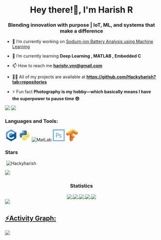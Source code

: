 <h1 align="center">Hey there!👋, I'm Harish R</h1>
<h3 align="center">Blending innovation with purpose | IoT, ML, and systems that make a difference</h3>

- 🔭 I’m currently working on [Sodium-ion Battery Analysis using Machine Learning](https://github.com/Hackyharish/Analysis-of-Sodium-ion-Battery-using-ML?tab=readme-ov-file#-future-work)
- 🌱 I’m currently learning **Deep Learning , MATLAB , Embedded C**

- 📫 How to reach me **harishr.vnr@gmail.com**
- 👨‍💻 All of my projects are available at **https://github.com/Hackyharish?tab=repositories**
- ⚡ Fun fact **Photography is my hobby—which basically means I have the superpower to pause time 😎**

<div> <a href="https://github.com/Hackyharish" target="_blank"><img src="https://img.shields.io/badge/GitHub-100000?style=for-the-badge&logo=github&logoColor=white" target="_blank"></a>
<a href = "mailto:harishr.vnr@gmail.com"><img src="https://img.shields.io/badge/-Gmail-%23333?style=for-the-badge&logo=gmail&logoColor=white" target="_blank"></a>
</div><h3 align="left">Languages and Tools:</h3>
<p align="left">
<img src="https://raw.githubusercontent.com/teamedwardforever/Readme-Generator/71f25dd8b98329b168142a6b782a107b75eab178/svg/Skills/Languages/c-original.svg" alt="C" width="40" height="40"/>
<img src="https://raw.githubusercontent.com/teamedwardforever/Readme-Generator/71f25dd8b98329b168142a6b782a107b75eab178/svg/Skills/Languages/python-original.svg" alt="Python" width="40" height="40"/>
<img src="https://dl.dropboxusercontent.com/s/6e7hk06wzjp3j52/Matlab_Logo.png" alt="MatLab" width="40" height="40"/>
<img src="https://raw.githubusercontent.com/teamedwardforever/Readme-Generator/71f25dd8b98329b168142a6b782a107b75eab178/svg/Skills/Software/photoshop-line.svg" alt="Photoshop" width="40" height="40"/>
<img src="https://raw.githubusercontent.com/teamedwardforever/Readme-Generator/71f25dd8b98329b168142a6b782a107b75eab178/svg/Skills/ML/tensorflow-icon.svg" alt="Tensorflow" width="40" height="40"/>
</p>

<h3 align="left">Stars</h3>
<p>&nbsp;<img align="center" height="180em" src="https://github-readme-stats.vercel.app/api?username=Hackyharish&show_icons=true&locale=en&theme=gotham" alt="Hackyharish" /></p>

<img src="https://user-images.githubusercontent.com/73097560/115834477-dbab4500-a447-11eb-908a-139a6edaec5c.gif"><h3 align="center">Statistics</h3>
<div align="center">
<a href="https://github.com/Hackyharish">
<img align="center" src="http://github-profile-summary-cards.vercel.app/api/cards/stats?username=Hackyharish&theme=gotham" height="180em" />
<img align="center" src="http://github-profile-summary-cards.vercel.app/api/cards/most-commit-language?username=Hackyharish&theme=gotham" height="180em" />
<img align="center" src="http://github-profile-summary-cards.vercel.app/api/cards/repos-per-language?username=Hackyharish&theme=gotham" height="180em" />
<img align="center" src="http://github-profile-summary-cards.vercel.app/api/cards/productive-time?username=Hackyharish&theme=gotham" height="180em" />
<img align="center" src="http://github-profile-summary-cards.vercel.app/api/cards/profile-details?username=Hackyharish&theme=gotham" height="180em" />
</div>
<img src="https://user-images.githubusercontent.com/73097560/115834477-dbab4500-a447-11eb-908a-139a6edaec5c.gif"><h2 align="left">⚡Activity Graph:</h2>
<img align="center" src="https://github-readme-activity-graph.vercel.app/graph?username=Hackyharish&theme=gotham"/>
